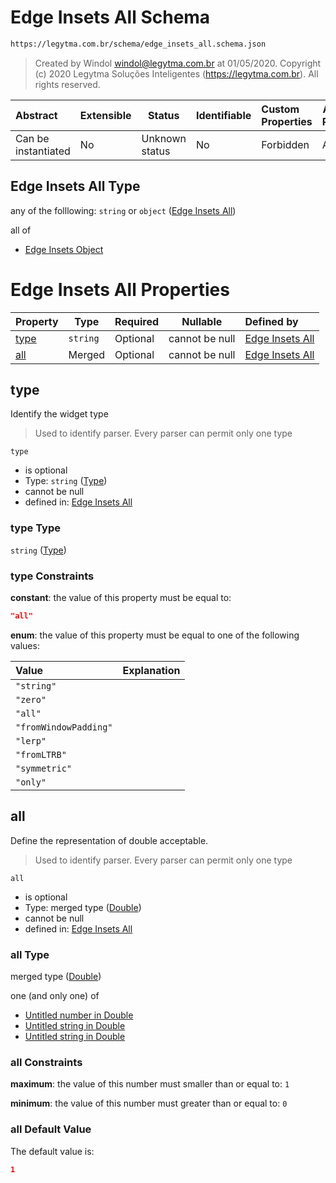 # Edge Insets All Schema

```txt
https://legytma.com.br/schema/edge_insets_all.schema.json
```




> Created by Windol [windol@legytma.com.br](mailto:windol@legytma.com.br) at 01/05/2020.
> Copyright (c) 2020 Legytma Soluções Inteligentes (<https://legytma.com.br>). All rights reserved.
>

| Abstract            | Extensible | Status         | Identifiable | Custom Properties | Additional Properties | Access Restrictions | Defined In                                                                                  |
| :------------------ | ---------- | -------------- | ------------ | :---------------- | --------------------- | ------------------- | ------------------------------------------------------------------------------------------- |
| Can be instantiated | No         | Unknown status | No           | Forbidden         | Allowed               | none                | [edge_insets_all.schema.json](../schema/edge_insets_all.schema.json) |

## Edge Insets All Type

any of the folllowing: `string` or `object` ([Edge Insets All](edge_insets_all.md))

all of

-   [Edge Insets Object](edge_insets-oneof-edge-insets-object.md)

# Edge Insets All Properties

| Property      | Type     | Required | Nullable       | Defined by                                                                                                                              |
| :------------ | -------- | -------- | -------------- | :-------------------------------------------------------------------------------------------------------------------------------------- |
| [type](#type) | `string` | Optional | cannot be null | [Edge Insets All](edge_insets_all-properties-type.md) |
| [all](#all)   | Merged   | Optional | cannot be null | [Edge Insets All](app_bar_theme-properties-double.md)           |

## type

Identify the widget type


> Used to identify parser. Every parser can permit only one type
>

`type`

-   is optional
-   Type: `string` ([Type](edge_insets_all-properties-type.md))
-   cannot be null
-   defined in: [Edge Insets All](edge_insets_all-properties-type.md)

### type Type

`string` ([Type](edge_insets_all-properties-type.md))

### type Constraints

**constant**: the value of this property must be equal to:

```json
"all"
```

**enum**: the value of this property must be equal to one of the following values:

| Value                 | Explanation |
| :-------------------- | ----------- |
| `"string"`            |             |
| `"zero"`              |             |
| `"all"`               |             |
| `"fromWindowPadding"` |             |
| `"lerp"`              |             |
| `"fromLTRB"`          |             |
| `"symmetric"`         |             |
| `"only"`              |             |

## all

Define the representation of double acceptable.


> Used to identify parser. Every parser can permit only one type
>

`all`

-   is optional
-   Type: merged type ([Double](app_bar_theme-properties-double.md))
-   cannot be null
-   defined in: [Edge Insets All](app_bar_theme-properties-double.md)

### all Type

merged type ([Double](app_bar_theme-properties-double.md))

one (and only one) of

-   [Untitled number in Double](double-definitions-doublenumber.md)
-   [Untitled string in Double](double-definitions-doublestring.md)
-   [Untitled string in Double](double-definitions-doubleenum.md)

### all Constraints

**maximum**: the value of this number must smaller than or equal to: `1`

**minimum**: the value of this number must greater than or equal to: `0`

### all Default Value

The default value is:

```json
1
```
